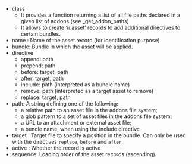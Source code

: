 - class
	- It provides a function returning a list of all file paths declared in a given list of addons (see _get_addon_paths)
	- It allows to create ‘ir.asset’ records to add additional directives to certain bundles.
- name : Name of the asset record (for identification purpose).
- bundle: Bundle in which the asset will be applied.
- directive
	- append: path
	- prepend: path
	- before: target, path
	- after: target, path
	- include: path (interpreted as a bundle name)
	- remove: path (interpreted as a target asset to remove)
	- replace: target, path
- path: A string defining one of the following:
	- a relative path to an asset file in the addons file system;
	- a glob pattern to a set of asset files in the addons file system;
	- a URL to an attachment or external asset file;
	- a bundle name, when using the include directive
- target : Target file to specify a position in the bundle. Can only be used with the directives `replace`, `before` and `after`.
- active : Whether the record is active
- sequence: Loading order of the asset records (ascending).